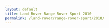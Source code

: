 ```yaml
---
layout: default
title: Land Rover Range Rover Sport 2010
permalink: /land-rover/range-rover-sport/2010/
---
```

